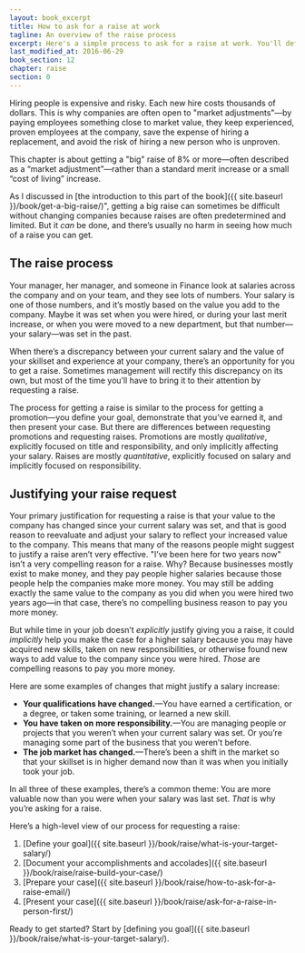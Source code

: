 ```yaml
---
layout: book_excerpt
title: How to ask for a raise at work
tagline: An overview of the raise process
excerpt: Here's a simple process to ask for a raise at work. You'll define your target salary, show how you've earned it, then ask for your raise from your manager.
last_modified_at: 2016-06-29
book_section: 12
chapter: raise
section: 0
---
```


Hiring people is expensive and risky. Each new hire costs thousands of dollars. This is why companies are often open to "market adjustments"—by paying employees something close to market value, they keep experienced, proven employees at the company, save the expense of hiring a replacement, and avoid the risk of hiring a new person who is unproven.

This chapter is about getting a "big" raise of 8% or more—often described as a “market adjustment”—rather than a standard merit increase or a small “cost of living” increase. 

As I discussed in [the introduction to this part of the book]({{ site.baseurl }}/book/get-a-big-raise/)", getting a big raise can sometimes be difficult without changing companies because raises are often predetermined and limited. But it *can* be done, and there’s usually no harm in seeing how much of a raise you can get.

## The raise process

Your manager, her manager, and someone in Finance look at salaries across the company and on your team, and they see lots of numbers. Your salary is one of those numbers, and it’s mostly based on the value you add to the company. Maybe it was set when you were hired, or during your last merit increase, or when you were moved to a new department, but that number—your salary—was set in the past. 

When there’s a discrepancy between your current salary and the value of your skillset and experience at your company, there’s an opportunity for you to get a raise. Sometimes management will rectify this discrepancy on its own, but most of the time you’ll have to bring it to their attention by requesting a raise.

The process for getting a raise is similar to the process for getting a promotion—you define your goal, demonstrate that you’ve earned it, and then present your case. But there are differences between requesting promotions and requesting raises. Promotions are mostly *qualitative*, explicitly focused on title and responsibility, and only implicitly affecting your salary. Raises are mostly *quantitative*, explicitly focused on salary and implicitly focused on responsibility. 

## Justifying your raise request

Your primary justification for requesting a raise is that your value to the company has changed since your current salary was set, and that is good reason to reevaluate and adjust your salary to reflect your increased value to the company. This means that many of the reasons people might suggest to justify a raise aren’t very effective. "I’ve been here for two years now" isn’t a very compelling reason for a raise. Why? Because businesses mostly exist to make money, and they pay people higher salaries because those people help the companies make more money. You may still be adding exactly the same value to the company as you did when you were hired two years ago—in that case, there’s no compelling business reason to pay you more money. 

But while time in your job doesn’t *explicitly* justify giving you a raise, it could *implicitly* help you make the case for a higher salary because you may have acquired new skills, taken on new responsibilities, or otherwise found new ways to add value to the company since you were hired. *Those* are compelling reasons to pay you more money.

Here are some examples of changes that might justify a salary increase:

* **Your qualifications have changed.**—You have earned a certification, or a degree, or taken some training, or learned a new skill. 
* **You have taken on more responsibility.**—You are managing people or projects that you weren’t when your current salary was set. Or you’re managing some part of the business that you weren’t before.
* **The job market has changed.**—There’s been a shift in the market so that your skillset is in higher demand now than it was when you initially took your job.

In all three of these examples, there’s a common theme: You are more valuable now than you were when your salary was last set. *That* is why you’re asking for a raise.

Here’s a high-level view of our process for requesting a raise:

1. [Define your goal]({{ site.baseurl }}/book/raise/what-is-your-target-salary/)
2. [Document your accomplishments and accolades]({{ site.baseurl }}/book/raise/raise-build-your-case/)
3. [Prepare your case]({{ site.baseurl }}/book/raise/how-to-ask-for-a-raise-email/)
4. [Present your case]({{ site.baseurl }}/book/raise/ask-for-a-raise-in-person-first/)

Ready to get started? Start by [defining you goal]({{ site.baseurl }}/book/raise/what-is-your-target-salary/).